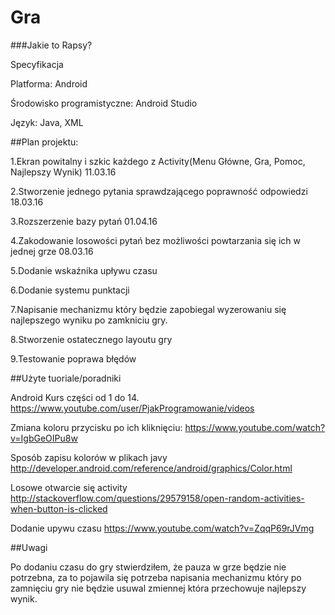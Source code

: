 # Gra
###Jakie to Rapsy?

Specyfikacja

Platforma: Android

Środowisko programistyczne: Android Studio

Język: Java, XML



##Plan projektu:

1.Ekran powitalny i szkic każdego z Activity(Menu Główne, Gra, Pomoc, Najlepszy Wynik)	11.03.16

2.Stworzenie jednego pytania sprawdzającego poprawność odpowiedzi	18.03.16

3.Rozszerzenie bazy pytań	01.04.16

4.Zakodowanie losowości pytań bez możliwości powtarzania się ich w jednej grze	08.03.16

5.Dodanie wskaźnika upływu czasu

6.Dodanie systemu punktacji

7.Napisanie mechanizmu który będzie zapobiegal wyzerowaniu się najlepszego wyniku po zamkniciu gry.

8.Stworzenie ostatecznego layoutu gry

9.Testowanie poprawa błędów




##Użyte tuoriale/poradniki


Android Kurs części od 1 do 14.
https://www.youtube.com/user/PjakProgramowanie/videos

Zmiana koloru przycisku po ich kliknięciu:
https://www.youtube.com/watch?v=IgbGeOIPu8w

Sposób zapisu kolorów w plikach javy
http://developer.android.com/reference/android/graphics/Color.html

Losowe otwarcie się activity
http://stackoverflow.com/questions/29579158/open-random-activities-when-button-is-clicked


Dodanie upywu czasu
https://www.youtube.com/watch?v=ZqqP69rJVmg

##Uwagi

Po dodaniu czasu do gry stwierdziłem, że pauza w grze będzie nie potrzebna, za to pojawila się potrzeba napisania mechanizmu który po zamnięciu gry nie będzie usuwal zmiennej która przechowuje najlepszy wynik.
